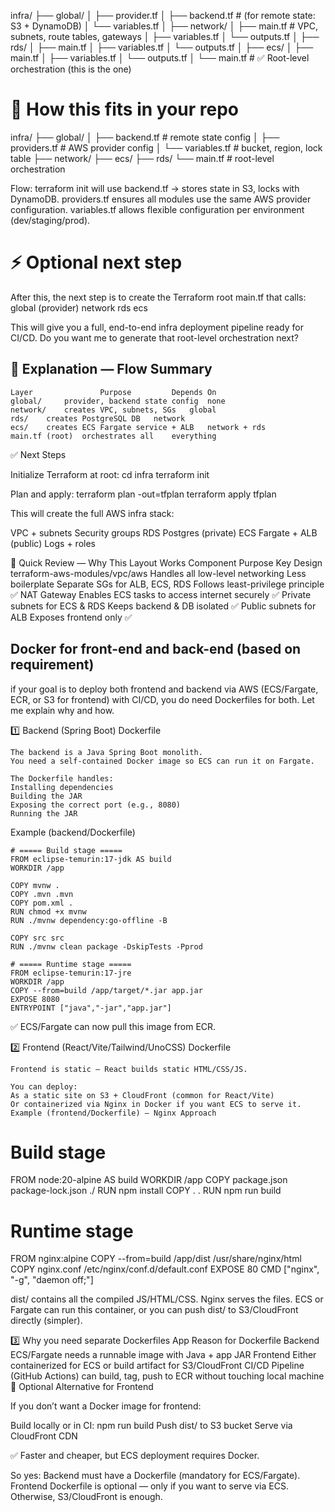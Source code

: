 infra/
├── global/
│   ├── provider.tf
│   ├── backend.tf        # (for remote state: S3 + DynamoDB)
│   └── variables.tf
│
├── network/
│   ├── main.tf           # VPC, subnets, route tables, gateways
│   ├── variables.tf
│   └── outputs.tf
│
├── rds/
│   ├── main.tf
│   ├── variables.tf
│   └── outputs.tf
│
├── ecs/
│   ├── main.tf
│   ├── variables.tf
│   └── outputs.tf
│
└── main.tf               # ✅ Root-level orchestration (this is the one)


# 🔹 How this fits in your repo
infra/
├── global/
│   ├── backend.tf          # remote state config
│   ├── providers.tf        # AWS provider config
│   └── variables.tf        # bucket, region, lock table
├── network/
├── ecs/
├── rds/
└── main.tf                 # root-level orchestration


Flow:
terraform init will use backend.tf → stores state in S3, locks with DynamoDB.
providers.tf ensures all modules use the same AWS provider configuration.
variables.tf allows flexible configuration per environment (dev/staging/prod).

# ⚡ Optional next step

After this, the next step is to create the Terraform root main.tf that calls:
global (provider)
network
rds
ecs

This will give you a full, end-to-end infra deployment pipeline ready for CI/CD.
Do you want me to generate that root-level orchestration next?


## 🔹 Explanation — Flow Summary
    Layer	            Purpose	        Depends On
    global/	    provider, backend state config	none
    network/	creates VPC, subnets, SGs	global
    rds/	creates PostgreSQL DB	network
    ecs/	creates ECS Fargate service + ALB	network + rds
    main.tf (root)	orchestrates all	everything

✅ Next Steps

Initialize Terraform at root:
    cd infra
    terraform init

Plan and apply:
    terraform plan -out=tfplan
    terraform apply tfplan

This will create the full AWS infra stack:

VPC + subnets
Security groups
RDS Postgres (private)
ECS Fargate + ALB (public)
Logs + roles

🧠 Quick Review — Why This Layout Works
Component	Purpose	Key Design
terraform-aws-modules/vpc/aws	Handles all low-level networking	Less boilerplate
Separate SGs for ALB, ECS, RDS	Follows least-privilege principle ✅
NAT Gateway	Enables ECS tasks to access internet securely	✅
Private subnets for ECS & RDS	Keeps backend & DB isolated	✅
Public subnets for ALB	Exposes frontend only	✅


## Docker for front-end and back-end (based on requirement)

if your goal is to deploy both frontend and backend via AWS (ECS/Fargate, ECR, or S3 for frontend) with CI/CD, you do need Dockerfiles for both. Let me explain why and how.

1️⃣ Backend (Spring Boot) Dockerfile

    The backend is a Java Spring Boot monolith.
    You need a self-contained Docker image so ECS can run it on Fargate.

    The Dockerfile handles:
    Installing dependencies
    Building the JAR
    Exposing the correct port (e.g., 8080)
    Running the JAR

Example (backend/Dockerfile)

    # ===== Build stage =====
    FROM eclipse-temurin:17-jdk AS build
    WORKDIR /app

    COPY mvnw .
    COPY .mvn .mvn
    COPY pom.xml .
    RUN chmod +x mvnw
    RUN ./mvnw dependency:go-offline -B

    COPY src src
    RUN ./mvnw clean package -DskipTests -Pprod

    # ===== Runtime stage =====
    FROM eclipse-temurin:17-jre
    WORKDIR /app
    COPY --from=build /app/target/*.jar app.jar
    EXPOSE 8080
    ENTRYPOINT ["java","-jar","app.jar"]

✅ ECS/Fargate can now pull this image from ECR.

2️⃣ Frontend (React/Vite/Tailwind/UnoCSS) Dockerfile

    Frontend is static — React builds static HTML/CSS/JS.

    You can deploy:
    As a static site on S3 + CloudFront (common for React/Vite)
    Or containerized via Nginx in Docker if you want ECS to serve it.
    Example (frontend/Dockerfile) — Nginx Approach

# Build stage
FROM node:20-alpine AS build
WORKDIR /app
COPY package.json package-lock.json ./
RUN npm install
COPY . .
RUN npm run build

# Runtime stage
FROM nginx:alpine
COPY --from=build /app/dist /usr/share/nginx/html
COPY nginx.conf /etc/nginx/conf.d/default.conf
EXPOSE 80
CMD ["nginx", "-g", "daemon off;"]

dist/ contains all the compiled JS/HTML/CSS.
Nginx serves the files.
ECS or Fargate can run this container, or you can push dist/ to S3/CloudFront directly (simpler).

3️⃣ Why you need separate Dockerfiles
App	Reason for Dockerfile
Backend	ECS/Fargate needs a runnable image with Java + app JAR
Frontend	Either containerized for ECS or build artifact for S3/CloudFront
CI/CD	Pipeline (GitHub Actions) can build, tag, push to ECR without touching local machine
🔹 Optional Alternative for Frontend

If you don’t want a Docker image for frontend:

Build locally or in CI: npm run build
Push dist/ to S3 bucket
Serve via CloudFront CDN

✅ Faster and cheaper, but ECS deployment requires Docker.

So yes:
Backend must have a Dockerfile (mandatory for ECS/Fargate).
Frontend Dockerfile is optional — only if you want to serve via ECS. Otherwise, S3/CloudFront is enough.

